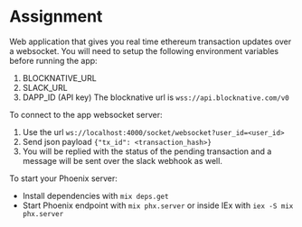 # Assignment

Web application that gives you real time ethereum transaction updates over a websocket.
You will need to setup the following environment variables before running the app:
1. BLOCKNATIVE_URL 
2. SLACK_URL
3. DAPP_ID (API key)
The blocknative url is `wss://api.blocknative.com/v0`

To connect to the app websocket server:
1. Use the url `ws://localhost:4000/socket/websocket?user_id=<user_id>`
2. Send json payload `{"tx_id": <transaction_hash>}`
3. You will be replied with the status of the pending transaction and a message will be sent over the slack webhook as well.

To start your Phoenix server:

  * Install dependencies with `mix deps.get`
  * Start Phoenix endpoint with `mix phx.server` or inside IEx with `iex -S mix phx.server`

